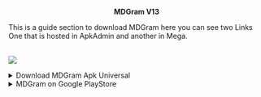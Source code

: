 <div align="center">

**MDGram V13**

</div>
This is a guide section to download MDGram here you can see two Links One that is hosted in ApkAdmin and another in Mega.

<br><img src="https://rcmods-apps.xyz/wp-content/uploads/2022/07/Recurso-74mpd.png">

<details>
 <summary>Download MDGram Apk Universal</summary>

<sub>
MDGram Universal Apk is an apk that supports «armeabi-v7a», «arm64-v8a», «x86», «x86_64»
</sub>

</details>
<details>
 <summary>MDGram on Google PlayStore</summary>

<sub>
MDGram is also in PlayStore you can see it from here For updates.</sub>

</details>
